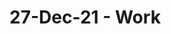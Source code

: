 # 27-Dec-21 - Work

<!-- #service/daily -->

<!-- {BearID:0BBDF443-88BE-40B8-84B8-07138C66A222-17399-0000027B843C279A} -->
